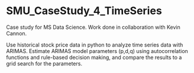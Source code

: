 # SMU_CaseStudy_4_TimeSeries

Case study for MS Data Science.
Work done in collaboration with Kevin Cannon.

Use historical stock price data in python to analyze time series data with ARIMAS. Estimate ARIMAS model parameters (p,d,q) using autocorrelation functions and rule-based decision making, and compare the results to a grid search for the parameters.
